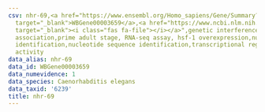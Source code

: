 ```yaml
---
csv: nhr-69,<a href="https://www.ensembl.org/Homo_sapiens/Gene/Summary?db=core;g=WBGene00003659"
  target="_blank">WBGene00003659</a>,<a href="https://www.ncbi.nlm.nih.gov/pubmed/30894454"
  target="_blank"><i class="fas fa-file"></i></a>",genetic interference,functional
  association,prime adult stage, RNA-seq assay, hsf-1 overexpression,nucleotide sequence
  identification,nucleotide sequence identification,transcriptional regulation,up-regulates
  activity
data_alias: nhr-69
data_id: WBGene00003659
data_numevidence: 1
data_species: Caenorhabditis elegans
data_taxid: '6239'
title: nhr-69
---
```

